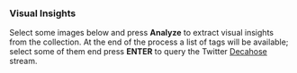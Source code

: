 ### Visual Insights

Select some images below and press **Analyze** to extract visual insights from the collection.
At the end of the process a list of tags will be available; select some of them end press
**ENTER** to query the Twitter [Decahose](http://support.gnip.com/apis/firehose/overview.html) stream.

